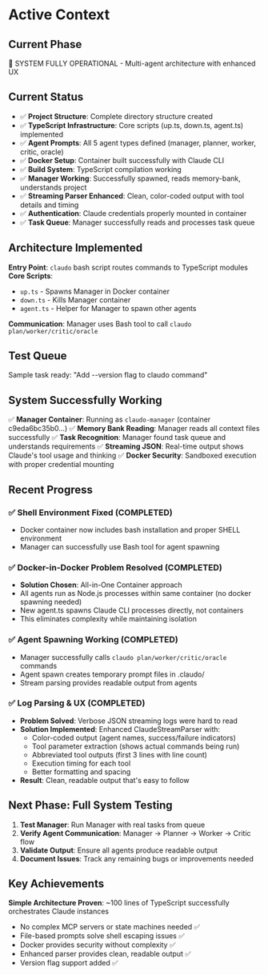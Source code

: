 # Active Context

## Current Phase
🎉 SYSTEM FULLY OPERATIONAL - Multi-agent architecture with enhanced UX

## Current Status
- ✅ **Project Structure**: Complete directory structure created
- ✅ **TypeScript Infrastructure**: Core scripts (up.ts, down.ts, agent.ts) implemented  
- ✅ **Agent Prompts**: All 5 agent types defined (manager, planner, worker, critic, oracle)
- ✅ **Docker Setup**: Container built successfully with Claude CLI
- ✅ **Build System**: TypeScript compilation working
- ✅ **Manager Working**: Successfully spawned, reads memory-bank, understands project
- ✅ **Streaming Parser Enhanced**: Clean, color-coded output with tool details and timing
- ✅ **Authentication**: Claude credentials properly mounted in container
- ✅ **Task Queue**: Manager successfully reads and processes task queue

## Architecture Implemented

**Entry Point**: `claudo` bash script routes commands to TypeScript modules
**Core Scripts**:
- `up.ts` - Spawns Manager in Docker container
- `down.ts` - Kills Manager container  
- `agent.ts` - Helper for Manager to spawn other agents

**Communication**: Manager uses Bash tool to call `claudo plan/worker/critic/oracle`

## Test Queue
Sample task ready: "Add --version flag to claudo command"

## System Successfully Working
✅ **Manager Container**: Running as `claudo-manager` (container c9eda6bc35b0...)
✅ **Memory Bank Reading**: Manager reads all context files successfully
✅ **Task Recognition**: Manager found task queue and understands requirements
✅ **Streaming JSON**: Real-time output shows Claude's tool usage and thinking
✅ **Docker Security**: Sandboxed execution with proper credential mounting

## Recent Progress

### ✅ **Shell Environment Fixed** (COMPLETED)
- Docker container now includes bash installation and proper SHELL environment
- Manager can successfully use Bash tool for agent spawning

### ✅ **Docker-in-Docker Problem Resolved** (COMPLETED)
- **Solution Chosen**: All-in-One Container approach
- All agents run as Node.js processes within same container (no docker spawning needed)
- New agent.ts spawns Claude CLI processes directly, not containers
- This eliminates complexity while maintaining isolation

### ✅ **Agent Spawning Working** (COMPLETED)
- Manager successfully calls `claudo plan/worker/critic/oracle` commands
- Agent spawn creates temporary prompt files in .claudo/
- Stream parsing provides readable output from agents

### ✅ **Log Parsing & UX** (COMPLETED)
- **Problem Solved**: Verbose JSON streaming logs were hard to read
- **Solution Implemented**: Enhanced ClaudeStreamParser with:
  - Color-coded output (agent names, success/failure indicators)
  - Tool parameter extraction (shows actual commands being run)
  - Abbreviated tool outputs (first 3 lines with line count)
  - Execution timing for each tool
  - Better formatting and spacing
- **Result**: Clean, readable output that's easy to follow

## Next Phase: Full System Testing
1. **Test Manager**: Run Manager with real tasks from queue
2. **Verify Agent Communication**: Manager → Planner → Worker → Critic flow
3. **Validate Output**: Ensure all agents produce readable output
4. **Document Issues**: Track any remaining bugs or improvements needed

## Key Achievements
**Simple Architecture Proven**: ~100 lines of TypeScript successfully orchestrates Claude instances
- No complex MCP servers or state machines needed ✅
- File-based prompts solve shell escaping issues ✅
- Docker provides security without complexity ✅
- Enhanced parser provides clean, readable output ✅
- Version flag support added ✅